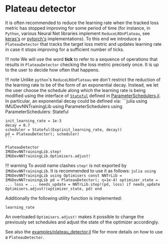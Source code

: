 # Plateau detector

It is often recommended to reduce the learning rate when the tracked loss metric has stopped improving for some period of time (for instance, in `Python`, various Neural Net libraries implement `ReduceLROnPlateau`, see [keras's](https://keras.io/api/callbacks/reduce_lr_on_plateau/) or [pytorch's](https://pytorch.org/docs/stable/generated/torch.optim.lr_scheduler.ReduceLROnPlateau.html) implementations). To this end we introduce a `PlateauDetector` that tracks the target loss metric and updates learning rate in case it stops improving for a sufficient number of ticks.

!!! note
    We will use the word **tick** to refer to a sequence of operations that results in `PlateauDetector` checking the loss metric precisely once. It is up to the user to decide how often that happens.

!!! note
    Unlike `python`'s `ReduceLROnPlateau` we don't restrict the reduction of the learning rate to be of the form of an exponential decay. Instead, we let the user choose the schedule along which the learning rate is being modified using the interface of [`Stateful`](https://fluxml.ai/ParameterSchedulers.jl/dev/api/general/#ParameterSchedulers.Stateful) defined in [ParameterSchedulers.jl](https://github.com/FluxML/ParameterSchedulers.jl). In particular, an exponential decay could be defined via:
    ```julia
    using IMUDevNNTrainingLib
    using ParameterSchedulers
    using ParameterSchedulers: Stateful

    init_learning_rate = 1e-3
    decay = 0.7
    scheduler = Stateful(Exp(init_learning_rate, decay))
    pd = PlateauDetector(; scheduler)
    ```

```@docs
PlateauDetector
IMUDevNNTrainingLib.step!
IMUDevNNTrainingLib.Optimisers.adjust!
```

!!! warning
    To avoid name clashes `step!` is not exported by `IMUDevNNTrainingLib`. It is recommended to use it as follows:
    ```julia
    using IMUDevNNTrainingLib
    using Optimisers
    const NNTrLib = IMUDevNNTrainingLib
    pd = PlateauDetector(; η=1e-4)
    optimizer_state = ...
    loss = ...
    needs_update = NNTrLib.step!(pd, loss)
    if needs_update
        Optimisers.adjust!(optimizer_state, pd)
    end
    ```

Additionally the following utility function is implemented:

```@docs
learning_rate
```

An overloaded `Optimisers.adjust!` makes it possible to change the previously set schedules and adjust the state of the optimizer accordingly.

See also the [examples/plateau_detector.jl](https://github.com/imu-dev/IMUDevNNTrainingLib.jl/blob/main/examples/plateau_detector.jl) file for more details on how to use a `PlateauDetector`.